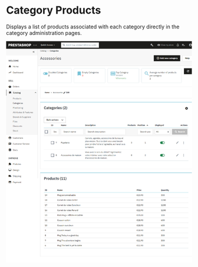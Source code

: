 # Category Products

Displays a list of products associated with each category directly in the category administration pages.

![Category Products Screenshot](screenshot.png)